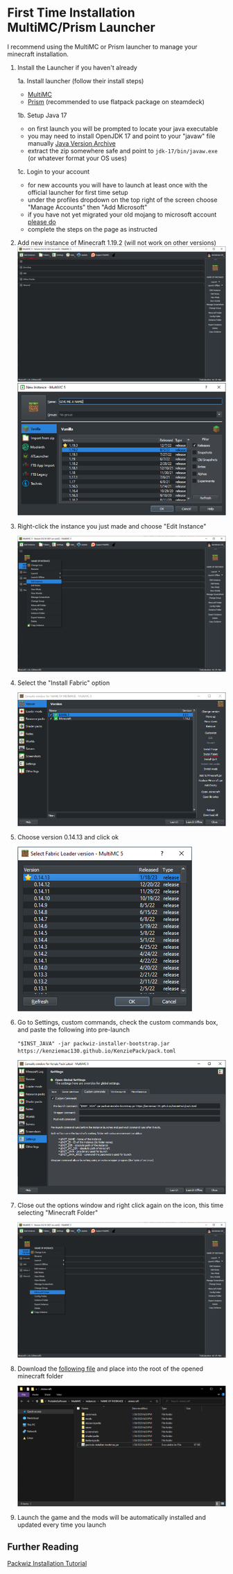 # First Time Installation MultiMC/Prism Launcher

I recommend using the MultiMC or Prism launcher to manage your minecraft installation. 

1. Install the Launcher if you haven't already

    1a. Install launcher (follow their install steps)
    * [MultiMC](https://multimc.org/)
    * [Prism](https://prismlauncher.org/) (recommended to use flatpack package on steamdeck)

    1b. Setup Java 17

    * on first launch you will be prompted to locate your java executable
    * you may need to install OpenJDK 17 and point to your "javaw" file manually [Java Version Archive](https://jdk.java.net/archive/)
    * extract the zip somewhere safe and point to `jdk-17/bin/javaw.exe` (or whatever format your OS uses)

    1c. Login to your account
    * for new accounts you will have to launch at least once with the official launcher for first time setup
    * under the profiles dropdown on the top right of the screen choose "Manage Accounts" then "Add Microsoft"
    * if you have not yet migrated your old mojang to microsoft account [please do](https://www.minecraft.net/en-us/login?view=mojang)
    * complete the steps on the page as instructed

2. Add new instance of Minecraft 1.19.2 (will not work on other versions)
    ![missing image](step05.png)
    ![missing image](step10.png)

3. Right-click the instance you just made and choose "Edit Instance"

    ![missing image](step15.png)

4. Select the "Install Fabric" option

    ![missing image](step20.png)

5. Choose version 0.14.13 and click ok

    ![missing image](step30.png)

6. Go to Settings, custom commands, check the custom commands box, and paste the following into pre-launch

    `"$INST_JAVA" -jar packwiz-installer-bootstrap.jar https://kenziemac130.github.io/KenziePack/pack.toml`

    ![missing image](step40.png)

7. Close out the options window and right click again on the icon, this time selecting "Minecraft Folder"

    ![missing image](step50.png)

8. Download the [following file](https://github.com/packwiz/packwiz-installer-bootstrap/releases/download/v0.0.3/packwiz-installer-bootstrap.jar) and place into the root of the opened minecraft folder

    ![missing image](step60.png)

9. Launch the game and the mods will be automatically installed and updated every time you launch

## Further Reading

[Packwiz Installation Tutorial](https://packwiz.infra.link/tutorials/installing/packwiz-installer/)